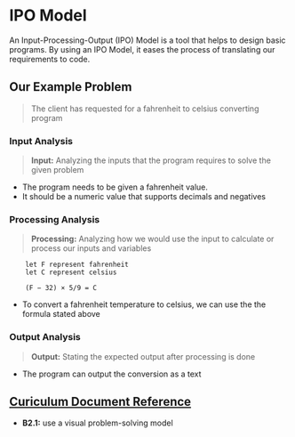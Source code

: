 # IPO Model

An Input-Processing-Output (IPO) Model is a tool that helps to design basic programs. By using an IPO Model, it eases the process of translating our requirements to code.

## Our Example Problem
> The client has requested for a fahrenheit to celsius converting program

### Input Analysis
> __Input:__ Analyzing the inputs that the program requires to solve the given problem
- The program needs to be given a fahrenheit value.
- It should be a numeric value that supports decimals and negatives

### Processing Analysis
> __Processing:__ Analyzing how we would use the input to calculate or process our inputs and variables
```
    let F represent fahrenheit
    let C represent celsius
    
    (F − 32) × 5/9 = C
```
- To convert a fahrenheit temperature to celsius, we can use the the formula stated above

### Output Analysis
> __Output:__ Stating the expected output after processing is done
- The program can output the conversion as a text

## [Curiculum Document Reference](https://www.edu.gov.on.ca/eng/curriculum/secondary/computer10to12_2008.pdf)
- __B2.1:__ use a visual problem-solving model